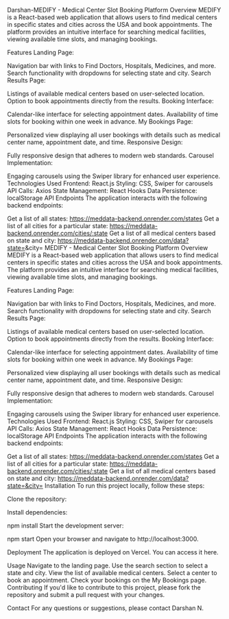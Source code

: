 Darshan-MEDIFY - Medical Center Slot Booking Platform
Overview
MEDIFY is a React-based web application that allows users to find medical centers in specific states and cities across the USA and book appointments. The platform provides an intuitive interface for searching medical facilities, viewing available time slots, and managing bookings.

Features
Landing Page:

Navigation bar with links to Find Doctors, Hospitals, Medicines, and more.
Search functionality with dropdowns for selecting state and city.
Search Results Page:

Listings of available medical centers based on user-selected location.
Option to book appointments directly from the results.
Booking Interface:

Calendar-like interface for selecting appointment dates.
Availability of time slots for booking within one week in advance.
My Bookings Page:

Personalized view displaying all user bookings with details such as medical center name, appointment date, and time.
Responsive Design:

Fully responsive design that adheres to modern web standards.
Carousel Implementation:

Engaging carousels using the Swiper library for enhanced user experience.
Technologies Used
Frontend: React.js
Styling: CSS, Swiper for carousels
API Calls: Axios
State Management: React Hooks
Data Persistence: localStorage
API Endpoints
The application interacts with the following backend endpoints:

Get a list of all states: https://meddata-backend.onrender.com/states
Get a list of all cities for a particular state: https://meddata-backend.onrender.com/cities/:state
Get a list of all medical centers based on state and city: https://meddata-backend.onrender.com/data?state=<state-name>&city=<city-name>
MEDIFY - Medical Center Slot Booking Platform Overview MEDIFY is a React-based web application that allows users to find medical centers in specific states and cities across the USA and book appointments. The platform provides an intuitive interface for searching medical facilities, viewing available time slots, and managing bookings.

Features Landing Page:

Navigation bar with links to Find Doctors, Hospitals, Medicines, and more. Search functionality with dropdowns for selecting state and city. Search Results Page:

Listings of available medical centers based on user-selected location. Option to book appointments directly from the results. Booking Interface:

Calendar-like interface for selecting appointment dates. Availability of time slots for booking within one week in advance. My Bookings Page:

Personalized view displaying all user bookings with details such as medical center name, appointment date, and time. Responsive Design:

Fully responsive design that adheres to modern web standards. Carousel Implementation:

Engaging carousels using the Swiper library for enhanced user experience. Technologies Used Frontend: React.js Styling: CSS, Swiper for carousels API Calls: Axios State Management: React Hooks Data Persistence: localStorage API Endpoints The application interacts with the following backend endpoints:

Get a list of all states: https://meddata-backend.onrender.com/states Get a list of all cities for a particular state: https://meddata-backend.onrender.com/cities/:state Get a list of all medical centers based on state and city: https://meddata-backend.onrender.com/data?state=&city= Installation To run this project locally, follow these steps:

Clone the repository:

Install dependencies:

npm install Start the development server:

npm start Open your browser and navigate to http://localhost:3000.

Deployment The application is deployed on Vercel. You can access it here.

Usage Navigate to the landing page. Use the search section to select a state and city. View the list of available medical centers. Select a center to book an appointment. Check your bookings on the My Bookings page. Contributing If you'd like to contribute to this project, please fork the repository and submit a pull request with your changes.

Contact For any questions or suggestions, please contact Darshan N.